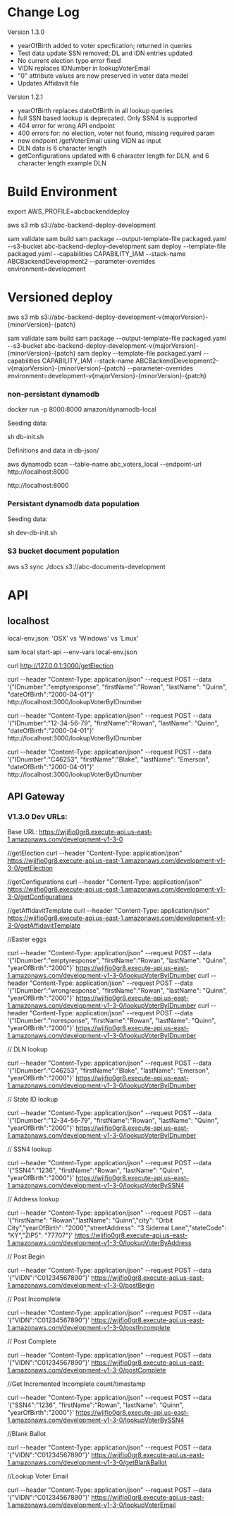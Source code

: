 # Change Log

Version 1.3.0
* yearOfBirth added to voter specfication; returned in queries
* Test data update SSN removed; DL and IDN entries updated
* No current election typo error fixed
* VIDN replaces IDNumber in lookupVoterEmail
* "0" attribute values are now preserved in voter data model
* Updates Affidavit file

Version 1.2.1
* yearOfBirth replaces dateOfBirth in all lookup queries
* full SSN based lookup is deprecated. Only SSN4 is supported
* 404 error for wrong API endpoint
* 400 errors for: no election, voter not found, missing required param
* new endpoint /getVoterEmail using VIDN as input
* DLN data is 6 character length
* getConfigurations updated with 6 character length for DLN, and 6 character length example DLN

# Build Environment

export AWS_PROFILE=abcbackenddeploy

aws s3 mb s3://abc-backend-deploy-development

sam validate
sam build
sam package --output-template-file packaged.yaml --s3-bucket abc-backend-deploy-development
sam deploy --template-file packaged.yaml --capabilities CAPABILITY_IAM --stack-name ABCBackendDevelopment2 --parameter-overrides environment=development

# Versioned deploy

aws s3 mb s3://abc-backend-deploy-development-v{majorVersion}-{minorVersion}-{patch}

sam validate
sam build
sam package --output-template-file packaged.yaml --s3-bucket abc-backend-deploy-development-v{majorVersion}-{minorVersion}-{patch}
sam deploy --template-file packaged.yaml --capabilities CAPABILITY_IAM --stack-name ABCBackendDevelopment2-v{majorVersion}-{minorVersion}-{patch} --parameter-overrides environment=development-v{majorVersion}-{minorVersion}-{patch}

### non-persistant dynamodb

docker run -p 8000:8000 amazon/dynamodb-local

Seeding data:

sh db-init.sh

Definitions and data in db-json/

aws dynamodb scan --table-name abc_voters_local --endpoint-url http://localhost:8000

http://localhost:8000

### Persistant dynamodb data population

Seeding data:

sh dev-db-init.sh

### S3 bucket document population

aws s3 sync ./docs s3://abc-documents-development

# API

## localhost

local-env.json: 'OSX' vs 'Windows' vs 'Linux'

sam local start-api --env-vars local-env.json

curl http://127.0.0.1:3000/getElection

curl --header "Content-Type: application/json" --request POST --data '{"IDnumber":"emptyresponse", "firstName":"Rowan", "lastName": "Quinn", "dateOfBirth":"2000-04-01"}' http://localhost:3000/lookupVoterByIDnumber

curl --header "Content-Type: application/json" --request POST --data '{"IDnumber":"12-34-56-79", "firstName":"Rowan", "lastName": "Quinn", "dateOfBirth":"2000-04-01"}' http://localhost:3000/lookupVoterByIDnumber

curl --header "Content-Type: application/json" --request POST --data '{"IDnumber":"C46253", "firstName":"Blake", "lastName": "Emerson", "dateOfBirth":"2000-04-01"}' http://localhost:3000/lookupVoterByIDnumber

## API Gateway

### V1.3.0 Dev URLs:

Base URL: https://wjifio0gr8.execute-api.us-east-1.amazonaws.com/development-v1-3-0

//getElection
curl --header "Content-Type: application/json" https://wjifio0gr8.execute-api.us-east-1.amazonaws.com/development-v1-3-0/getElection

//getConfigurations
curl --header "Content-Type: application/json" https://wjifio0gr8.execute-api.us-east-1.amazonaws.com/development-v1-3-0/getConfigurations

//getAffidavitTemplate
curl --header "Content-Type: application/json" https://wjifio0gr8.execute-api.us-east-1.amazonaws.com/development-v1-3-0/getAffidavitTemplate


//Easter eggs

curl --header "Content-Type: application/json" --request POST --data '{"IDnumber":"emptyresponse", "firstName":"Rowan", "lastName": "Quinn", "yearOfBirth":"2000"}' https://wjifio0gr8.execute-api.us-east-1.amazonaws.com/development-v1-3-0/lookupVoterByIDnumber
curl --header "Content-Type: application/json" --request POST --data '{"IDnumber":"wrongresponse", "firstName":"Rowan", "lastName": "Quinn", "yearOfBirth":"2000"}' https://wjifio0gr8.execute-api.us-east-1.amazonaws.com/development-v1-3-0/lookupVoterByIDnumber
curl --header "Content-Type: application/json" --request POST --data '{"IDnumber":"noresponse", "firstName":"Rowan", "lastName": "Quinn", "yearOfBirth":"2000"}' https://wjifio0gr8.execute-api.us-east-1.amazonaws.com/development-v1-3-0/lookupVoterByIDnumber

// DLN lookup

curl --header "Content-Type: application/json" --request POST --data '{"IDnumber":"C46253", "firstName":"Blake", "lastName": "Emerson", "yearOfBirth":"2000"}' https://wjifio0gr8.execute-api.us-east-1.amazonaws.com/development-v1-3-0/lookupVoterByIDnumber

// State ID lookup

curl --header "Content-Type: application/json" --request POST --data '{"IDnumber":"12-34-56-79", "firstName":"Rowan", "lastName": "Quinn", "yearOfBirth":"2000"}' https://wjifio0gr8.execute-api.us-east-1.amazonaws.com/development-v1-3-0/lookupVoterByIDnumber

// SSN4 lookup

curl --header "Content-Type: application/json" --request POST --data '{"SSN4":"1236", "firstName":"Rowan", "lastName": "Quinn", "yearOfBirth":"2000"}' https://wjifio0gr8.execute-api.us-east-1.amazonaws.com/development-v1-3-0/lookupVoterBySSN4

// Address lookup

curl --header "Content-Type: application/json" --request POST --data '{"firstName": "Rowan","lastName": "Quinn","city": "Orbit City","yearOfBirth": "2000","streetAddress": "3 Sidereal Lane","stateCode": "KY","ZIP5": "77707"}' https://wjifio0gr8.execute-api.us-east-1.amazonaws.com/development-v1-3-0/lookupVoterByAddress

// Post Begin

curl --header "Content-Type: application/json" --request POST --data '{"VIDN":"C01234567890"}' https://wjifio0gr8.execute-api.us-east-1.amazonaws.com/development-v1-3-0/postBegin

// Post Incomplete

curl --header "Content-Type: application/json" --request POST --data '{"VIDN":"C01234567890"}' https://wjifio0gr8.execute-api.us-east-1.amazonaws.com/development-v1-3-0/postIncomplete

// Post Complete

curl --header "Content-Type: application/json" --request POST --data '{"VIDN":"C01234567890"}' https://wjifio0gr8.execute-api.us-east-1.amazonaws.com/development-v1-3-0/postComplete

//Get Incremented Incomplete count/timestamp

curl --header "Content-Type: application/json" --request POST --data '{"SSN4":"1236", "firstName":"Rowan", "lastName": "Quinn", "yearOfBirth":"2000"}' https://wjifio0gr8.execute-api.us-east-1.amazonaws.com/development-v1-3-0/lookupVoterBySSN4

//Blank Ballot

curl --header "Content-Type: application/json" --request POST --data '{"VIDN":"C01234567890"}' https://wjifio0gr8.execute-api.us-east-1.amazonaws.com/development-v1-3-0/getBlankBallot

//Lookup Voter Email

curl --header "Content-Type: application/json" --request POST --data '{"VIDN":"C01234567890"}' https://wjifio0gr8.execute-api.us-east-1.amazonaws.com/development-v1-3-0/lookupVoterEmail
